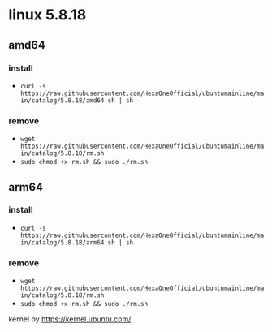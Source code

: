 # linux 5.8.18
 
## amd64

### install

- `curl -s https://raw.githubusercontent.com/HexaOneOfficial/ubuntumainline/main/catalog/5.8.18/amd64.sh | sh`
 
### remove
  
- `wget https://raw.githubusercontent.com/HexaOneOfficial/ubuntumainline/main/catalog/5.8.18/rm.sh` 
- `sudo chmod +x rm.sh && sudo ./rm.sh` 
 
## arm64

### install

- `curl -s https://raw.githubusercontent.com/HexaOneOfficial/ubuntumainline/main/catalog/5.8.18/arm64.sh | sh`
 
### remove

- `wget https://raw.githubusercontent.com/HexaOneOfficial/ubuntumainline/main/catalog/5.8.18/rm.sh` 
- `sudo chmod +x rm.sh && sudo ./rm.sh` 
 
 
 
kernel by https://kernel.ubuntu.com/
